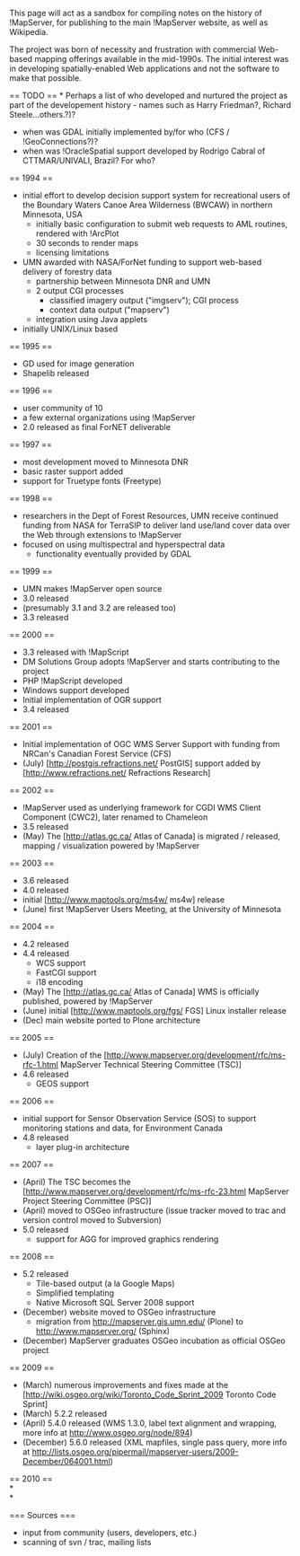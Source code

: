 This page will act as a sandbox for compiling notes on the history of !MapServer, for publishing to the main !MapServer website, as well as Wikipedia.                                                                                         
                                                                                                                                                                                                                                               
The project was born of necessity and frustration with commercial Web-based mapping offerings available in the mid-1990s. The initial interest was in developing spatially-enabled Web applications and not the software to make that possible.
                                                                                                                                                                                                                                               
== TODO ==                                                                                                                            * Perhaps a list of who developed and nurtured the project as part of the developement history - names such as Harry Friedman?, Richard Steele...others.?)?
                                                                                                         
   * when was GDAL initially implemented by/for who (CFS / !GeoConnections?)?                                                                                                                                                                  
   * when was !OracleSpatial support developed by Rodrigo Cabral of CTTMAR/UNIVALI, Brazil?  For who?                                                                                                                                          
                                                                                                                                                                                                                                               
== 1994 ==                                                                                                                                                                                                                                     
                                                                                                                                                                                                                                               
   * initial effort to develop decision support system for recreational users of the Boundary Waters Canoe Area Wilderness (BWCAW) in northern Minnesota, USA                                                                                  
      * initially basic configuration to submit web requests to AML routines, rendered with !ArcPlot                                                                                                                                           
      * 30 seconds to render maps                                                                                                                                                                                                              
      * licensing limitations                                                                                                                                                                                                                  
   * UMN awarded with NASA/ForNet funding to support web-based delivery of forestry data                                                                                                                                                       
      * partnership between Minnesota DNR and UMN                                                                                                                                                                                              
      * 2 output CGI processes                                                                                                                                                                                                                 
         * classified imagery output ("imgserv"); CGI process                                                                                                                                                                                  
         * context data output ("mapserv")                                                                                                                                                                                                     
      * integration using Java applets                                                                                                                                                                                                         
   * initially UNIX/Linux based                                                                                                                                                                                                                
                                                                                                                                                                                                                                               
== 1995 ==                                                                                                                                                                                                                                     
                                                                                                                                                                                                                                               
   * GD used for image generation                                                                                                                                                                                                              
   * Shapelib released                                                                                                                                                                                                                         
                                                                                                                                                                                                                                               
== 1996 ==                                                                                                                                                                                                                                     
   * user community of 10                                                                                                                                                                                                                      
   * a few external organizations using !MapServer                                                                                                                                                                                             
   * 2.0 released as final ForNET deliverable                                                                                                                                                                                                  
                                                                                                                                                                                                                                               
== 1997 ==                                                                                                                                                                                                                                     
   * most development moved to Minnesota DNR                                                                                                                                                                                                   
   * basic raster support added                                                                                                                                                                                                                
   * support for Truetype fonts (Freetype)                                                                                                                                                                                                     
                                                                                                                                                                                                                                               
== 1998 ==                                                                                                                                                                                                                                     
   * researchers in the Dept of Forest Resources, UMN receive continued funding from NASA for TerraSIP to deliver land use/land cover data over the Web through extensions to !MapServer                                                       
   * focused on using multispectral and hyperspectral data                                                                                                                                                                                     
      * functionality eventually provided by GDAL                                                                                                                                                                                              
                                                                                                                                                                                                                                               
== 1999 ==                                                                                                                                                                                                                                     
   * UMN makes !MapServer open source                                                                                                                                                                                                          
   * 3.0 released                                                                                                                                                                                                                              
   * (presumably 3.1 and 3.2 are released too)                                                                                                                                                                                                 
   * 3.3 released                                                                                                                                                                                                                              
                                                                                                                                                                                                                                               
== 2000 ==                                                                                                                                                                                                                                     
   * 3.3 released with !MapScript                                                                                                                                                                                                              
   * DM Solutions Group adopts !MapServer and starts contributing to the project                                                                                                                                                               
   * PHP !MapScript developed                                                                                                                                                                                                                  
   * Windows support developed                                                                                                                                                                                                                 
   * Initial implementation of OGR support                                                                                                                                                                                                     
   * 3.4 released                                                                                                                                                                                                                              
                                                                                                                                                                                                                                               
== 2001 ==                                                                                                                                                                                                                                     
   * Initial implementation of OGC WMS Server Support with funding from NRCan's Canadian Forest Service (CFS)                                                                                                                                  
   * (July) [http://postgis.refractions.net/ PostGIS] support added by [http://www.refractions.net/ Refractions Research]                                                                                                                      
                                                                                                                                                                                                                                               
== 2002 ==                                                                                                                                                                                                                                     
   * !MapServer used as underlying framework for CGDI WMS Client Component (CWC2), later renamed to Chameleon                                                                                                                                  
   * 3.5 released                                                                                                                                                                                                                              
   * (May) The [http://atlas.gc.ca/ Atlas of Canada] is migrated / released, mapping / visualization powered by !MapServer                                                                                                                     
                                                                                                                                                                                                                                               
== 2003 ==                                                                                                                                                                                                                                     
   * 3.6 released                                                                                                                                                                                                                              
   * 4.0 released                                                                                                                                                                                                                              
   * initial [http://www.maptools.org/ms4w/ ms4w] release                                                                                                                                                                                      
   * (June) first !MapServer Users Meeting, at the University of Minnesota                                                                                                                                                                     
                                                                                                                                                                                                                                               
== 2004 ==                                                                                                                                                                                                                                     
   * 4.2 released                                                                                                                                                                                                                              
   * 4.4 released                                                                                                                                                                                                                              
      * WCS support                                                                                                                                                                                                                            
      * FastCGI support                                                                                                                                                                                                                        
      * i18 encoding                                                                                                                                                                                                                           
   * (May) The [http://atlas.gc.ca/ Atlas of Canada] WMS is officially published, powered by !MapServer                                                                                                                                        
   * (June) initial [http://www.maptools.org/fgs/ FGS] Linux installer release                                                                                                                                                                 
   * (Dec) main website ported to Plone architecture                                                                                                                                                                                           
                                                                                                                                                                                                                                               
== 2005 ==                                                                                                                                                                                                                                     
   * (July) Creation of the [http://www.mapserver.org/development/rfc/ms-rfc-1.html MapServer Technical Steering Committee (TSC)]                                                                                                              
   * 4.6 released                                                                                                                                                                                                                              
      * GEOS support                                                                                                                                                                                                                           
                                                                                                                                                                                                                                               
== 2006 ==                                                                                                                                                                                                                                     
   * initial support for Sensor Observation Service (SOS) to support monitoring stations and data, for Environment Canada                                                                                                                      
   * 4.8 released                                                                                                                                                                                                                              
      * layer plug-in architecture                                                                                                                                                                                                             
                                                                                                                                                                                                                                               
== 2007 ==                                                                                                                                                                                                                                     
   * (April) The TSC becomes the [http://www.mapserver.org/development/rfc/ms-rfc-23.html MapServer Project Steering Committee (PSC)]                                                                                                          
   * (April) moved to OSGeo infrastructure (issue tracker moved to trac and version control moved to Subversion)                                                                                                                               
   * 5.0 released                                                                                                                                                                                                                              
      * support for AGG for improved graphics rendering                                                                                                                                                                                        
                                                                                                                                                                                                                                               
== 2008 ==                                                                                                                                                                                                                                     
   * 5.2 released                                                                                                                                                                                                                              
      * Tile-based output (a la Google Maps)                                                                                                                                                                                                   
      * Simplified templating                                                                                                                                                                                                                  
      * Native Microsoft SQL Server 2008 support                                                                                                                                                                                               
   * (December) website moved to OSGeo infrastructure                                                                                                                                                                                          
      * migration from http://mapserver.gis.umn.edu/ (Plone) to http://www.mapserver.org/ (Sphinx)                                                                                                                                             
   * (December) MapServer graduates OSGeo incubation as official OSGeo project                                                                                                                                                                 
                                                                                                                                                                                                                                               
== 2009 ==                                                                                                                                                                                                                                     
   * (March) numerous improvements and fixes made at the [http://wiki.osgeo.org/wiki/Toronto_Code_Sprint_2009 Toronto Code Sprint]                                                                                                             
   * (March) 5.2.2 released                                                                                                                                                                                                                    
   * (April) 5.4.0 released (WMS 1.3.0, label text alignment and wrapping, more info at http://www.osgeo.org/node/894)                                                                                                                         
   * (December) 5.6.0 released (XML mapfiles, single pass query, more info at http://lists.osgeo.org/pipermail/mapserver-users/2009-December/064001.html)                                                                                      
                                                                                                                                                                                                                                               
== 2010 ==                                                                                                                                                                                                                                     
   *                                                                                                                                                                                                                                           
   *                                                                                                                                                                                                                                           
                                                                                                                                                                                                                                               
=== Sources ===                                                                                                                                                                                                                                
   * input from community (users, developers, etc.)                                                                                                                                                                                            
   * scanning of svn / trac, mailing lists                                                                                                                                                                                                     

